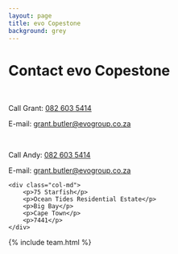 ```yaml
---
layout: page
title: evo Copestone
background: grey
---
```

<div class="col-lg-12 text-center">
	<h1 class="section-heading text-uppercase">Contact evo Copestone</h1>
</div>

<br>

<div class="container contact-us">
  <div class="row">

  <div class="col-md">
		<!-- <p>Tel: <a href="tel:+27210232228"> 079 485 5355</a></p> -->
		<p>Call Grant: <a href="tel:+27826035414">082 603 5414</a></p>
		<p>E-mail: <a href="mailto:grant.butler@evogroup.co.za?subject=Mail from evo Website">grant.butler@evogroup.co.za</a></p>
<br>
		<p>Call Andy: <a href="tel:+27826035414">082 603 5414</a></p>
		<p>E-mail: <a href="mailto:grant.butler@evogroup.co.za?subject=Mail from evo Website">grant.butler@evogroup.co.za</a></p>
    </div>

    <div class="col-md">
		<p>75 Starfish</p>
		<p>Ocean Tides Residential Estate</p>
		<p>Big Bay</p>
		<p>Cape Town</p>
		<p>7441</p>
    </div>
    
  </div>

</div>

{% include team.html %}


